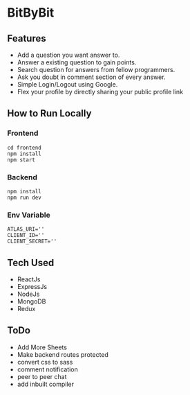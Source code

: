 # BitByBit

## Features

- Add a question you want answer to.
- Answer a existing question to gain points.
- Search question for answers from fellow programmers.
- Ask you doubt in comment section of every answer.
- Simple Login/Logout using Google.
- Flex your profile by directly sharing your public profile link

## How to Run Locally

### Frontend

```
cd frontend
npm install
npm start
```

### Backend

```
npm install
npm run dev
```

### Env Variable

```
ATLAS_URI=''
CLIENT_ID=''
CLIENT_SECRET=''
```

## Tech Used

- ReactJs
- ExpressJs
- NodeJs
- MongoDB
- Redux

## ToDo

- Add More Sheets
- Make backend routes protected
- convert css to sass
- comment notification
- peer to peer chat
- add inbuilt compiler
